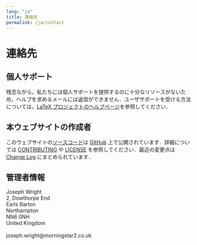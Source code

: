 ```yaml
---
lang: "ja"
title: 連絡先
permalink: /ja/contact
---
```


# 連絡先

## 個人サポート

残念ながら，私たちには個人サポートを提供するのに十分なリソースがないため，ヘルプを求めるメールには返信ができません．ユーザサポートを受ける方法については，[LaTeX プロジェクトのヘルプページ](https://www.latex-project.org/help/)を参照してください．

## 本ウェブサイトの作成者

このウェブサイトの[ソースコード](https://github.com/learnlatex/learnlatex.github.io/)は [GitHub](https://github.com/learnlatex/) 上で公開されています．詳細については [CONTRIBUTING](../CONTRIBUTING) や [LICENSE](../LICENSE) を参照してください．最近の変更点は [Change Log](../CHANGELOG) にまとめられています．

## 管理者情報

<p>Joseph Wright<br>
2, Dowthorpe End<br>
Earls Barton<br>
Northampton<br>
NN6 0NH<br>
United Kingdom<br>
<br>joseph.wright@morningstar2.co.uk</p>
